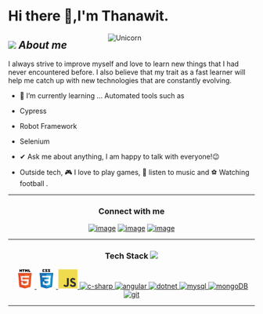 # Hi there 👋,I'm Thanawit. 

<img align="right" width=300px alt="Unicorn" src="https://media.tenor.com/q9s_XmoedE8AAAAi/piske-usagi.gif" />

## <img src="https://media.giphy.com/media/ObNTw8Uzwy6KQ/giphy.gif" width="30px">&nbsp;***About me***

I always strive to improve myself and love to
learn new things that I had never encountered
before. I also believe that my trait as a fast learner
will help me catch up with new technologies that
are constantly evolving.

- 🌱 I’m currently learning ...
Automated tools such as
- Cypress
- Robot Framework
- Selenium

- ✔ Ask me about anything, I am happy to talk with everyone!😉<br>
- Outside tech, 🎮 I love to play games, 🎵 listen to music and ⚽ Watching football .

<hr>

<h3 align="center">Connect with me</h3>
<div align="center">

[![image](https://img.shields.io/badge/LinkedIn-0077B5?style=for-the-badge&logo=linkedin&logoColor=white)](https://www.linkedin.com/in/thanawit/)
[![image](https://img.shields.io/badge/Instagram-E4405F?style=for-the-badge&logo=instagram&logoColor=white)](https://www.instagram.com/m1_tnw/)
[![image](https://img.shields.io/badge/Gmail-D14836?style=for-the-badge&logo=gmail&logoColor=white)](mailto:mingthanawit08@gmail.com)
  
</div>

<hr>

<h3 align="center">Tech Stack <img src = "https://media2.giphy.com/media/QssGEmpkyEOhBCb7e1/giphy.gif?cid=ecf05e47a0n3gi1bfqntqmob8g9aid1oyj2wr3ds3mg700bl&rid=giphy.gif" width = 32px> </h3>

<p align="center"> 
  <a href="https://www.w3.org/html/" target="_blank"> 
    <img src="https://raw.githubusercontent.com/devicons/devicon/master/icons/html5/html5-original-wordmark.svg" alt="html5" width="40" height="40"/> 
  </a>
  <a href="https://www.w3schools.com/css/" target="_blank"> 
    <img src="https://raw.githubusercontent.com/devicons/devicon/master/icons/css3/css3-original-wordmark.svg" alt="css3" width="40" height="40"/> 
  </a> 
  <a href="https://developer.mozilla.org/en-US/docs/Web/JavaScript" target="_blank"> 
    <img src="https://raw.githubusercontent.com/devicons/devicon/master/icons/javascript/javascript-original.svg" alt="javascript" width="40" height="40"/> 
  </a> 
   <a href="https://www.w3schools.com/cs/index.php" target="_blank"> 
    <img src="https://static.javatpoint.com/csharp/images/c-sharp.png" alt="c-sharp" width="40" height="40"/> 
  </a> 
  <a href="https://angularjs.org/" target="_blank"> 
    <img src="https://upload.wikimedia.org/wikipedia/commons/thumb/c/ca/AngularJS_logo.svg/2560px-AngularJS_logo.svg.png" alt="angular" width="40" height="40"/> 
  </a>
  <a href="https://dotnet.microsoft.com/en-us/download/dotnet-framework" target="_blank"> 
    <img src="https://logos-world.net/wp-content/uploads/2022/01/NET-Framework-Symbol.png" alt="dotnet" width="60" height="40"/> 
  </a>
  <a href="https://www.mysql.com/" target="_blank"> 
    <img src="https://cdn-icons-png.flaticon.com/512/5968/5968364.png" alt="mysql" width="40" height="40"/> 
  </a>
  <a href="https://www.mongodb.com/" target="_blank"> 
    <img src="https://upload.wikimedia.org/wikipedia/commons/9/93/MongoDB_Logo.svg" alt="mongoDB" width="40" height="40"/> 
  </a>
   <a href="https://git-scm.com/" target="_blank"> 
    <img src="https://www.vectorlogo.zone/logos/git-scm/git-scm-icon.svg" alt="git" width="40" height="40"/> 
  </a>
</p>

<hr>

